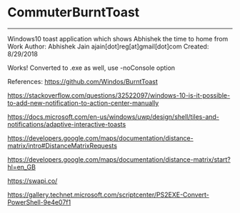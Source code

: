 # CommuterBurntToast
-------------------------------------------------------------------------------------------
 Windows10 toast application which shows Abhishek the time to home from Work
 Author: Abhishek Jain  ajain[dot]reg[at]gmail[dot]com
 Created: 8/29/2018

 Works!
 Converted to .exe as well, use -noConsole option 

 References:
 https://github.com/Windos/BurntToast
 
 https://stackoverflow.com/questions/32522097/windows-10-is-it-possible-to-add-new-notification-to-action-center-manually
 
 https://docs.microsoft.com/en-us/windows/uwp/design/shell/tiles-and-notifications/adaptive-interactive-toasts
 
 https://developers.google.com/maps/documentation/distance-matrix/intro#DistanceMatrixRequests
 
 https://developers.google.com/maps/documentation/distance-matrix/start?hl=en_GB
 
 https://swapi.co/
 
 https://gallery.technet.microsoft.com/scriptcenter/PS2EXE-Convert-PowerShell-9e4e07f1
 
